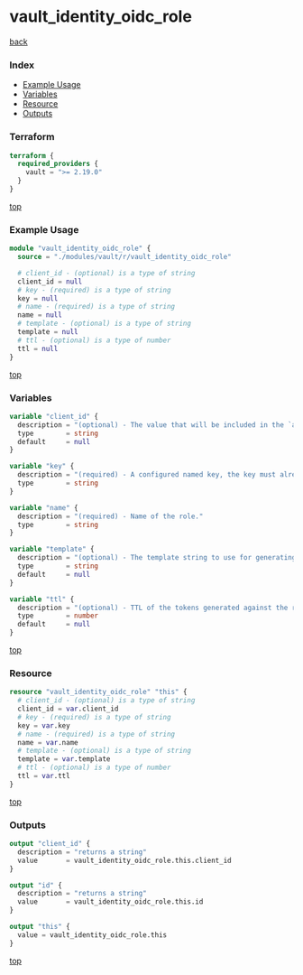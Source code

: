# vault_identity_oidc_role

[back](../vault.md)

### Index

- [Example Usage](#example-usage)
- [Variables](#variables)
- [Resource](#resource)
- [Outputs](#outputs)

### Terraform

```terraform
terraform {
  required_providers {
    vault = ">= 2.19.0"
  }
}
```

[top](#index)

### Example Usage

```terraform
module "vault_identity_oidc_role" {
  source = "./modules/vault/r/vault_identity_oidc_role"

  # client_id - (optional) is a type of string
  client_id = null
  # key - (required) is a type of string
  key = null
  # name - (required) is a type of string
  name = null
  # template - (optional) is a type of string
  template = null
  # ttl - (optional) is a type of number
  ttl = null
}
```

[top](#index)

### Variables

```terraform
variable "client_id" {
  description = "(optional) - The value that will be included in the `aud` field of all the OIDC identity tokens issued by this role"
  type        = string
  default     = null
}

variable "key" {
  description = "(required) - A configured named key, the key must already exist."
  type        = string
}

variable "name" {
  description = "(required) - Name of the role."
  type        = string
}

variable "template" {
  description = "(optional) - The template string to use for generating tokens. This may be in string-ified JSON or base64 format."
  type        = string
  default     = null
}

variable "ttl" {
  description = "(optional) - TTL of the tokens generated against the role in number of seconds."
  type        = number
  default     = null
}
```

[top](#index)

### Resource

```terraform
resource "vault_identity_oidc_role" "this" {
  # client_id - (optional) is a type of string
  client_id = var.client_id
  # key - (required) is a type of string
  key = var.key
  # name - (required) is a type of string
  name = var.name
  # template - (optional) is a type of string
  template = var.template
  # ttl - (optional) is a type of number
  ttl = var.ttl
}
```

[top](#index)

### Outputs

```terraform
output "client_id" {
  description = "returns a string"
  value       = vault_identity_oidc_role.this.client_id
}

output "id" {
  description = "returns a string"
  value       = vault_identity_oidc_role.this.id
}

output "this" {
  value = vault_identity_oidc_role.this
}
```

[top](#index)